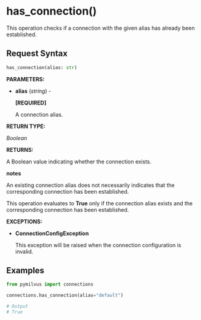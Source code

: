 
# has_connection()

This operation checks if a connection with the given alias has already been established.

## Request Syntax

```python
has_connection(alias: str)
```

__PARAMETERS:__

- __alias__ (_string_) -

    __[REQUIRED]__

    A connection alias.

__RETURN TYPE:__

_Boolean_

__RETURNS:__

A Boolean value indicating whether the connection exists.

<div class="admonition note">

<p><b>notes</b></p>

<p>An existing connection alias does not necessarily indicates that the corresponding connection has been established.</p>
<p>This operation evaluates to <strong>True</strong> only if the connection alias exists and the corresponding connection has been established.</p>

</div>

__EXCEPTIONS:__

- __ConnectionConfigException__

    This exception will be raised when the connection configuration is invalid.

## Examples

```python
from pymilvus import connections

connections.has_connection(alias="default")

# Output
# True
```

